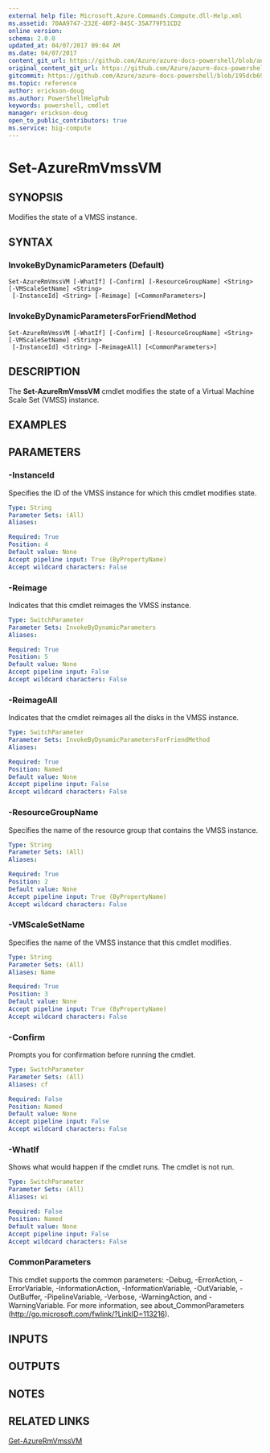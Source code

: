 ```yaml
---
external help file: Microsoft.Azure.Commands.Compute.dll-Help.xml
ms.assetid: 70AA9747-232E-40F2-845C-35A779F51CD2
online version:
schema: 2.0.0
updated_at: 04/07/2017 09:04 AM
ms.date: 04/07/2017
content_git_url: https://github.com/Azure/azure-docs-powershell/blob/anne2017/azureps-cmdlets-docs/ResourceManager/AzureRM.Compute/v2.9.0/Set-AzureRmVmssVM.md
original_content_git_url: https://github.com/Azure/azure-docs-powershell/blob/anne2017/azureps-cmdlets-docs/ResourceManager/AzureRM.Compute/v2.9.0/Set-AzureRmVmssVM.md
gitcommit: https://github.com/Azure/azure-docs-powershell/blob/195dcb690a30a5f2c0ecd5606483862547ef544a
ms.topic: reference
author: erickson-doug
ms.author: PowerShellHelpPub
keywords: powershell, cmdlet
manager: erickson-doug
open_to_public_contributors: true
ms.service: big-compute
---
```


# Set-AzureRmVmssVM

## SYNOPSIS
Modifies the state of a VMSS instance.

## SYNTAX

### InvokeByDynamicParameters (Default)
```
Set-AzureRmVmssVM [-WhatIf] [-Confirm] [-ResourceGroupName] <String> [-VMScaleSetName] <String>
 [-InstanceId] <String> [-Reimage] [<CommonParameters>]
```

### InvokeByDynamicParametersForFriendMethod
```
Set-AzureRmVmssVM [-WhatIf] [-Confirm] [-ResourceGroupName] <String> [-VMScaleSetName] <String>
 [-InstanceId] <String> [-ReimageAll] [<CommonParameters>]
```

## DESCRIPTION
The **Set-AzureRmVmssVM** cmdlet modifies the state of a Virtual Machine Scale Set (VMSS) instance.

## EXAMPLES

## PARAMETERS

### -InstanceId
Specifies the ID of the VMSS instance for which this cmdlet modifies state.

```yaml
Type: String
Parameter Sets: (All)
Aliases: 

Required: True
Position: 4
Default value: None
Accept pipeline input: True (ByPropertyName)
Accept wildcard characters: False
```

### -Reimage
Indicates that this cmdlet reimages the VMSS instance.

```yaml
Type: SwitchParameter
Parameter Sets: InvokeByDynamicParameters
Aliases: 

Required: True
Position: 5
Default value: None
Accept pipeline input: False
Accept wildcard characters: False
```

### -ReimageAll
Indicates that the cmdlet reimages all the disks in the VMSS instance.

```yaml
Type: SwitchParameter
Parameter Sets: InvokeByDynamicParametersForFriendMethod
Aliases: 

Required: True
Position: Named
Default value: None
Accept pipeline input: False
Accept wildcard characters: False
```

### -ResourceGroupName
Specifies the name of the resource group that contains the VMSS instance.

```yaml
Type: String
Parameter Sets: (All)
Aliases: 

Required: True
Position: 2
Default value: None
Accept pipeline input: True (ByPropertyName)
Accept wildcard characters: False
```

### -VMScaleSetName
Specifies the name of the VMSS instance that this cmdlet modifies.

```yaml
Type: String
Parameter Sets: (All)
Aliases: Name

Required: True
Position: 3
Default value: None
Accept pipeline input: True (ByPropertyName)
Accept wildcard characters: False
```

### -Confirm
Prompts you for confirmation before running the cmdlet.

```yaml
Type: SwitchParameter
Parameter Sets: (All)
Aliases: cf

Required: False
Position: Named
Default value: None
Accept pipeline input: False
Accept wildcard characters: False
```

### -WhatIf
Shows what would happen if the cmdlet runs. The cmdlet is not run.

```yaml
Type: SwitchParameter
Parameter Sets: (All)
Aliases: wi

Required: False
Position: Named
Default value: None
Accept pipeline input: False
Accept wildcard characters: False
```

### CommonParameters
This cmdlet supports the common parameters: -Debug, -ErrorAction, -ErrorVariable, -InformationAction, -InformationVariable, -OutVariable, -OutBuffer, -PipelineVariable, -Verbose, -WarningAction, and -WarningVariable. For more information, see about_CommonParameters (http://go.microsoft.com/fwlink/?LinkID=113216).

## INPUTS

## OUTPUTS

## NOTES

## RELATED LINKS

[Get-AzureRmVmssVM](./Get-AzureRmVmssVM.md)
